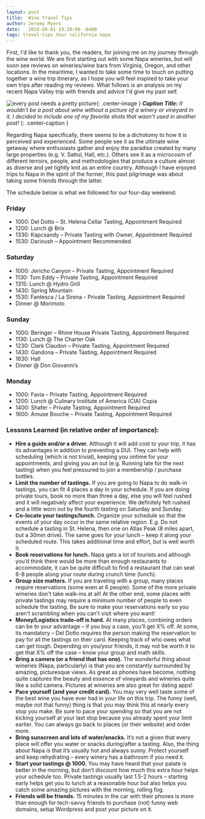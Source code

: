 ```yaml
---
layout: post
title:  Wine Travel Tips
author: Jeremy Myers
date:   2018-08-01 19:20:00 -0400
tags: travel-tips tour california napa
---
```

First, I'd like to thank you, the readers, for joining me on my journey through the wine world.  We are first starting out with some Napa wineries, but will soon see reviews on wineries/wine bars from Virginia, Oregon, and other locations.  In the meantime, I wanted to take some time to touch on putting together a wine trip itinerary, as I hope you will feel inspired to take your own trips after reading my reviews.  What follows is an analysis on my recent Napa Valley trip with friends and advice I'd give my past self.  

![](/assets/wine-travel-tips/1.jpg "every post needs a pretty picture"){: .center-image }
***Caption Title:*** *It wouldn't be a post about wine without a picture of a winery or vineyard in it.  I decided to include one of my favorite shots that wasn't used in another post!*
{: .center-caption }

Regarding Napa specifically, there seems to be a dichotomy to how it is perceived and experienced.  Some people see it as the ultimate wine getaway where enthusiasts gather and enjoy the paradise created by many large properties (e.g. V. Sattui, Hall, etc.).  Others see it as a microcosm of different terroirs, people, and methodologies that produce a culture almost as diverse and yet tightly knit as an entire country.  Although I have enjoyed trips to Napa in the spirit of the former, this past pilgrimage was about taking some friends through the latter.

The schedule below is what we followed for our four-day weekend:

### Friday
* 1000: Del Dotto – St. Helena Cellar Tasting, Appointment Required
* 1200: Lunch @ Brix
* 1330: Kapcsandy – Private Tasting with Owner, Appointment Required
* 1530: Darioush – Appointment Recommended

### Saturday
* 1000: Jericho Canyon – Private Tasting, Appointment Required
* 1130: Tom Eddy – Private Tasting, Appointment Required
* 1315: Lunch @ Hydro Grill
* 1430: Spring Mountain
* 1530: Fantesca / La Sirena – Private Tasting, Appointment Required
* Dinner @ Morimoto

### Sunday
* 1000: Beringer – Rhine House Private Tasting, Appointment Required
* 1130: Lunch @ The Charter Oak
* 1230: Clark Claudon – Private Tasting, Appointment Required
* 1430: Gandona – Private Tasting, Appointment Required
* 1630: Hall
* Dinner @ Don Giovanni’s

### Monday
* 1000: Favia – Private Tasting, Appointment Required
* 1200: Lunch @ Culinary Institute of America (CIA) Copia
* 1400: Shafer – Private Tasting, Appointment Required
* 1600: Amuse Bouche – Private Tasting, Appointment Required


### Lessons Learned (in relative order of importance):
* **Hire a guide and/or a driver.**  Although it will add cost to your trip, it has its advantages in addition to preventing a DUI.  They can help with scheduling (which is not trivial), keeping you ontime for your appointments, and giving you an out (e.g. Running late for the next tasting) when you feel pressured to join a membership / purchase bottles.
* **Limit the number of tastings.**  If you are going to Napa to do walk-in tastings, you can fit 4 places a day in your schedule.  If you are doing private tours, book no more than three a day, else you will feel rushed and it will negatively affect your experience.  We definitely felt rushed and a little worn out by the fourth tasting on Saturday and Sunday.
* **Co-locate your tastings/lunch.**  Organize your schedule so that the events of your day occur in the same relative region.  E.g. Do not schedule a tasting in St. Helena, then one on Atlas Peak (8 miles apart, but a 30min drive).  The same goes for your lunch – keep it along your scheduled route.  This takes additional time and effort, but is well worth it.
* **Book reservations for lunch.**  Napa gets a lot of tourists and although you’d think there would be more than enough restaurants to accommodate, it can be quite difficult to find a restaurant that can seat 6-8 people along your route during crunch time (lunch).
* **Group size matters.**  If you are traveling with a group, many places require reservations (some even at 6 people).  Some of the more private wineries don't take walk-ins at all!  At the other end, some places with private tastings may require a minimum number of people to even schedule the tasting.  Be sure to make your reservations early so you aren't scrambling when you can't visit where you want!
* **Money/Logistics trade-off is hard.**  At many places, combining orders can be to your advantage – if you buy a case, you’ll get X% off.  At some, its mandatory – Del Dotto requires the person making the reservation to pay for all the tastings on their card.  Keeping track of who owes what can get tough.  Depending on you/your friends, it may not be worth it to get that X% off the case – know your group and math skills.
* **Bring a camera (or a friend that has one).**  The wonderful thing about wineries (Napa, particularly) is that you are constantly surrounded by amazing, picturesque views.  As great as phones have become, nothing quite captures the beauty and essence of vineyards and wineries quite like a solid camera.  Pictures at wineries are also great for dating apps!
* **Pace yourself (and your credit card).**  You may very well taste some of the best wine you have ever had in your life on this trip.  The funny (well, maybe not that funny) thing is that you may think this at nearly every stop you make.  Be sure to pace your spending so that you are not kicking yourself at your last stop because you already spent your limit earlier.  You can always go back to places (or their website) and order more.
* **Bring sunscreen and lots of water/snacks.**  It’s not a given that every place will offer you water or snacks during/after a tasting.  Also, the thing about Napa is that it’s usually hot and always sunny.  Protect yourself and keep rehydrating – every winery has a bathroom if you need it.  
* **Start your tastings @ 1000.**  You may have heard that your palate is better in the morning, but don’t discount how much this extra hour helps your schedule too.  Private tastings usually last 1.5-2 hours – starting early helps get you to lunch at a reasonable hour but also helps you catch some amazing pictures with the morning, rolling fog.
* **Friends will be friends.**  15 minutes in the car with their phones is more than enough for tech-savvy friends to purchase (not) funny web domains, setup Wordpress and post your picture on it.

